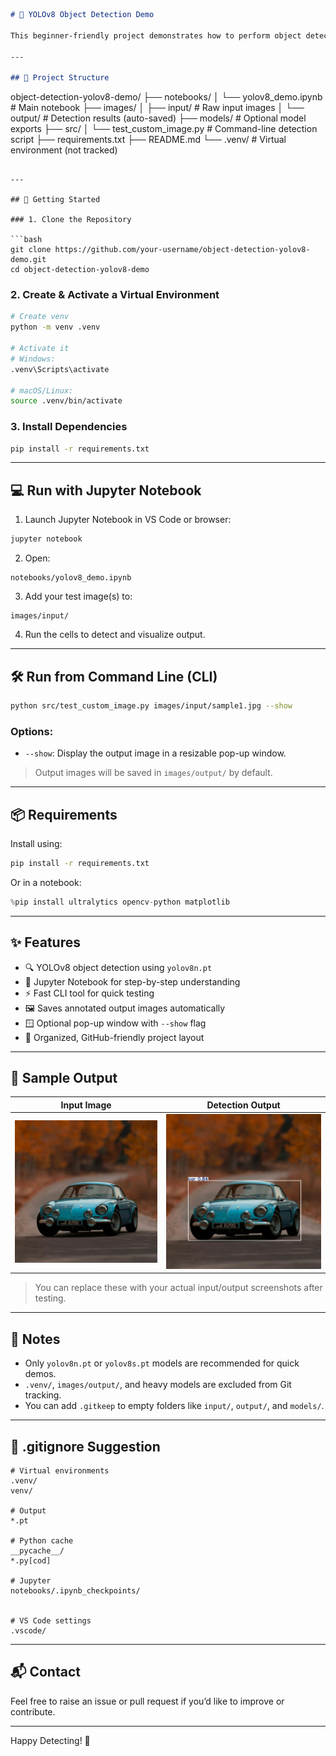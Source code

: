 ```md
# 🦾 YOLOv8 Object Detection Demo

This beginner-friendly project demonstrates how to perform object detection on local images using [Ultralytics YOLOv8](https://github.com/ultralytics/ultralytics). It includes both a Jupyter Notebook for interactive experimentation and a command-line script for quick testing.

---

## 📁 Project Structure

```

object-detection-yolov8-demo/
├── notebooks/
│   └── yolov8\_demo.ipynb       # Main notebook
├── images/
│   ├── input/                  # Raw input images
│   └── output/                 # Detection results (auto-saved)
├── models/                     # Optional model exports
├── src/
│   └── test\_custom\_image.py    # Command-line detection script
├── requirements.txt
├── README.md
└── .venv/                      # Virtual environment (not tracked)

````

---

## 🚀 Getting Started

### 1. Clone the Repository

```bash
git clone https://github.com/your-username/object-detection-yolov8-demo.git
cd object-detection-yolov8-demo
````

### 2. Create & Activate a Virtual Environment

```bash
# Create venv
python -m venv .venv

# Activate it
# Windows:
.venv\Scripts\activate

# macOS/Linux:
source .venv/bin/activate
```

### 3. Install Dependencies

```bash
pip install -r requirements.txt
```

---

## 💻 Run with Jupyter Notebook

1. Launch Jupyter Notebook in VS Code or browser:

```bash
jupyter notebook
```

2. Open:

```
notebooks/yolov8_demo.ipynb
```

3. Add your test image(s) to:

```
images/input/
```

4. Run the cells to detect and visualize output.

---

## 🛠️ Run from Command Line (CLI)

```bash
python src/test_custom_image.py images/input/sample1.jpg --show
```

### Options:

* `--show`: Display the output image in a resizable pop-up window.

> Output images will be saved in `images/output/` by default.

---

## 📦 Requirements

Install using:

```bash
pip install -r requirements.txt
```

Or in a notebook:

```python
%pip install ultralytics opencv-python matplotlib
```

---

## ✨ Features

* 🔍 YOLOv8 object detection using `yolov8n.pt`
* 🧪 Jupyter Notebook for step-by-step understanding
* ⚡ Fast CLI tool for quick testing
* 🖼️ Saves annotated output images automatically
* 🪟 Optional pop-up window with `--show` flag
* 📂 Organized, GitHub-friendly project layout

---

## 📸 Sample Output

| Input Image                        | Detection Output                            |
| ---------------------------------- | ------------------------------------------- |
| ![input](images/input/sample1.jpg) | ![output](images/output/sample1_output.jpg) |

> You can replace these with your actual input/output screenshots after testing.

---

## 📝 Notes

* Only `yolov8n.pt` or `yolov8s.pt` models are recommended for quick demos.
* `.venv/`, `images/output/`, and heavy models are excluded from Git tracking.
* You can add `.gitkeep` to empty folders like `input/`, `output/`, and `models/`.

---

## 🧹 .gitignore Suggestion

```
# Virtual environments
.venv/
venv/

# Output
*.pt

# Python cache
__pycache__/
*.py[cod]

# Jupyter
notebooks/.ipynb_checkpoints/


# VS Code settings
.vscode/
```

---

## 📬 Contact

Feel free to raise an issue or pull request if you’d like to improve or contribute.

---

Happy Detecting! 🚀

